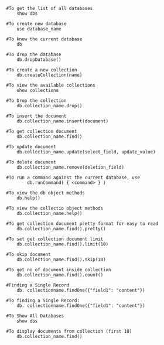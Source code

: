 

 	#To get the list of all databases
		show dbs

	#To create new database
		use database_name

	#To know the current database
		db

	#To drop the database
		db.dropDatabase()

	#To create a new collection
		db.createCollection(name)

	#To view the available collections
		show collections

	#To Drop the collection
		db.collection_name.drop()

	#To insert the document
		db.collection_name.insert(document)

	#To get collection document
		db.collection_name.find()

	#To update document
		db.collection_name.update(select_field, update_value)

	#To delete document
		db.collection_name.remove(deletion_field)

	#To run a command against the current database, use
	        db.runCommand( { <command> } )

	#To view the db object methods
		db.help()
	
	#To view the collectio object methods
		db.collection_name.help()
		
	#To get collection document pretty format for easy to read
		db.collection_name.find().pretty()
	
	#To set get collection document limit
		db.collection_name.find().limit(10)
		
	#To skip document
		db.collection_name.find().skip(10)
	
	#To get no of document inside collection
		db.collection_name.find().count()

	#Finding a Single Record
		db. collectionname.findOne({"field1": "content"})

	#To finding a Single Record:
		db. collectionname.findOne({"field1": "content"})
		
	#To Show All Databases
	  	show dbs
	 
  	#To display documents from collection (first 10)
		db.collection_name.find()

